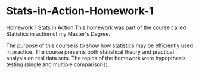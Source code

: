 # Stats-in-Action-Homework-1
Homework 1 Stats in Action
This homework was part of the course called Statistics in action of my Master's Degree.

The purpose of this course is to show how statistics may be efficiently used in practice.
The course presents both statistical theory and practical analysis on real data sets.
The topics of the homework were hypopthesis testing (single and multiple comparisons).
